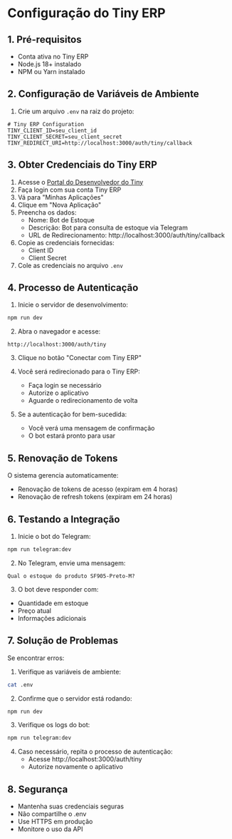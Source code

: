 # Configuração do Tiny ERP

## 1. Pré-requisitos

- Conta ativa no Tiny ERP
- Node.js 18+ instalado
- NPM ou Yarn instalado

## 2. Configuração de Variáveis de Ambiente

1. Crie um arquivo `.env` na raiz do projeto:
```env
# Tiny ERP Configuration
TINY_CLIENT_ID=seu_client_id
TINY_CLIENT_SECRET=seu_client_secret
TINY_REDIRECT_URI=http://localhost:3000/auth/tiny/callback
```

## 3. Obter Credenciais do Tiny ERP

1. Acesse o [Portal do Desenvolvedor do Tiny](https://dev.tiny.com.br/)
2. Faça login com sua conta Tiny ERP
3. Vá para "Minhas Aplicações"
4. Clique em "Nova Aplicação"
5. Preencha os dados:
   - Nome: Bot de Estoque
   - Descrição: Bot para consulta de estoque via Telegram
   - URL de Redirecionamento: http://localhost:3000/auth/tiny/callback
6. Copie as credenciais fornecidas:
   - Client ID
   - Client Secret
7. Cole as credenciais no arquivo `.env`

## 4. Processo de Autenticação

1. Inicie o servidor de desenvolvimento:
```bash
npm run dev
```

2. Abra o navegador e acesse:
```
http://localhost:3000/auth/tiny
```

3. Clique no botão "Conectar com Tiny ERP"

4. Você será redirecionado para o Tiny ERP:
   - Faça login se necessário
   - Autorize o aplicativo
   - Aguarde o redirecionamento de volta

5. Se a autenticação for bem-sucedida:
   - Você verá uma mensagem de confirmação
   - O bot estará pronto para usar

## 5. Renovação de Tokens

O sistema gerencia automaticamente:
- Renovação de tokens de acesso (expiram em 4 horas)
- Renovação de refresh tokens (expiram em 24 horas)

## 6. Testando a Integração

1. Inicie o bot do Telegram:
```bash
npm run telegram:dev
```

2. No Telegram, envie uma mensagem:
```
Qual o estoque do produto SF905-Preto-M?
```

3. O bot deve responder com:
- Quantidade em estoque
- Preço atual
- Informações adicionais

## 7. Solução de Problemas

Se encontrar erros:

1. Verifique as variáveis de ambiente:
```bash
cat .env
```

2. Confirme que o servidor está rodando:
```bash
npm run dev
```

3. Verifique os logs do bot:
```bash
npm run telegram:dev
```

4. Caso necessário, repita o processo de autenticação:
   - Acesse http://localhost:3000/auth/tiny
   - Autorize novamente o aplicativo

## 8. Segurança

- Mantenha suas credenciais seguras
- Não compartilhe o .env
- Use HTTPS em produção
- Monitore o uso da API